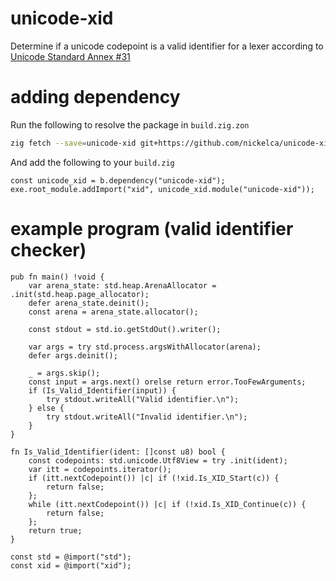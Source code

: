 # unicode-xid

Determine if a unicode codepoint is a valid identifier for a lexer according to
[Unicode Standard Annex #31](http://www.unicode.org/reports/tr31/)

# adding dependency

Run the following to resolve the package in `build.zig.zon`

```bash
zig fetch --save=unicode-xid git+https://github.com/nickelca/unicode-xid#master
```

And add the following to your `build.zig`

```zig
const unicode_xid = b.dependency("unicode-xid");
exe.root_module.addImport("xid", unicode_xid.module("unicode-xid"));
```

# example program (valid identifier checker)

```zig
pub fn main() !void {
    var arena_state: std.heap.ArenaAllocator = .init(std.heap.page_allocator);
    defer arena_state.deinit();
    const arena = arena_state.allocator();

    const stdout = std.io.getStdOut().writer();

    var args = try std.process.argsWithAllocator(arena);
    defer args.deinit();

    _ = args.skip();
    const input = args.next() orelse return error.TooFewArguments;
    if (Is_Valid_Identifier(input)) {
        try stdout.writeAll("Valid identifier.\n");
    } else {
        try stdout.writeAll("Invalid identifier.\n");
    }
}

fn Is_Valid_Identifier(ident: []const u8) bool {
    const codepoints: std.unicode.Utf8View = try .init(ident);
    var itt = codepoints.iterator();
    if (itt.nextCodepoint()) |c| if (!xid.Is_XID_Start(c)) {
        return false;
    };
    while (itt.nextCodepoint()) |c| if (!xid.Is_XID_Continue(c)) {
        return false;
    };
    return true;
}

const std = @import("std");
const xid = @import("xid");
```
